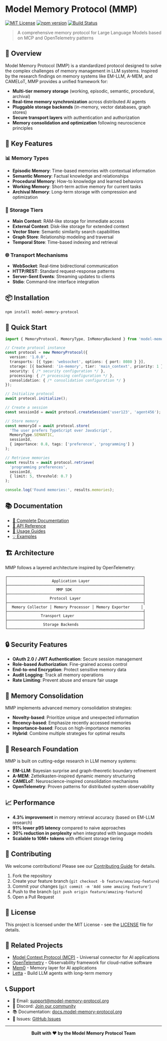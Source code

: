 # Model Memory Protocol (MMP)

[![MIT License](https://img.shields.io/badge/License-MIT-green.svg)](https://choosealicense.com/licenses/mit/)
[![npm version](https://badge.fury.io/js/model-memory-protocol.svg)](https://badge.fury.io/js/model-memory-protocol)
[![Build Status](https://github.com/model-memory-protocol/mmp/workflows/CI/badge.svg)](https://github.com/model-memory-protocol/mmp/actions)

> A comprehensive memory protocol for Large Language Models based on MCP and OpenTelemetry patterns

## 🚀 Overview

Model Memory Protocol (MMP) is a standardized protocol designed to solve the complex challenges of memory management in LLM systems. Inspired by the research findings on memory systems like EM-LLM, A-MEM, and CAMELoT, MMP provides a unified framework for:

- **Multi-tier memory storage** (working, episodic, semantic, procedural, archival)
- **Real-time memory synchronization** across distributed AI agents
- **Pluggable storage backends** (in-memory, vector databases, graph stores)
- **Secure transport layers** with authentication and authorization
- **Memory consolidation and optimization** following neuroscience principles

## 🎯 Key Features

### 📊 Memory Types
- **Episodic Memory**: Time-based memories with contextual information
- **Semantic Memory**: Factual knowledge and relationships
- **Procedural Memory**: How-to knowledge and learned behaviors
- **Working Memory**: Short-term active memory for current tasks
- **Archival Memory**: Long-term storage with compression and optimization

### 🔧 Storage Tiers
- **Main Context**: RAM-like storage for immediate access
- **External Context**: Disk-like storage for extended context
- **Vector Store**: Semantic similarity search capabilities
- **Graph Store**: Relationship modeling and traversal
- **Temporal Store**: Time-based indexing and retrieval

### 🌐 Transport Mechanisms
- **WebSocket**: Real-time bidirectional communication
- **HTTP/REST**: Standard request-response patterns
- **Server-Sent Events**: Streaming updates to clients
- **Stdio**: Command-line interface integration

## 📦 Installation

```bash
npm install model-memory-protocol
```

## 🏃 Quick Start

```typescript
import { MemoryProtocol, MemoryType, InMemoryBackend } from 'model-memory-protocol';

// Create protocol instance
const protocol = new MemoryProtocol({
  version: '1.0.0',
  transports: [{ type: 'websocket', options: { port: 8080 } }],
  storage: [{ backend: 'in-memory', tier: 'main_context', priority: 1 }],
  security: { /* security configuration */ },
  processing: { /* processing configuration */ },
  consolidation: { /* consolidation configuration */ }
});

// Initialize protocol
await protocol.initialize();

// Create a session
const sessionId = await protocol.createSession('user123', 'agent456');

// Store memory
const memoryId = await protocol.store(
  'The user prefers TypeScript over JavaScript',
  MemoryType.SEMANTIC,
  sessionId,
  { importance: 0.8, tags: ['preference', 'programming'] }
);

// Retrieve memories
const results = await protocol.retrieve(
  'programming preferences',
  sessionId,
  { limit: 5, threshold: 0.7 }
);

console.log('Found memories:', results.memories);
```

## 📚 Documentation

- [📖 Complete Documentation](./docs/README.md)
- [🔧 API Reference](./docs/api/README.md)
- [📝 Usage Guides](./docs/guides/README.md)
- [💡 Examples](./examples/README.md)

## 🏗️ Architecture

MMP follows a layered architecture inspired by OpenTelemetry:

```
┌─────────────────────────────────────────────────────────────┐
│                    Application Layer                        │
├─────────────────────────────────────────────────────────────┤
│                      MMP SDK                                │
├─────────────────────────────────────────────────────────────┤
│                   Protocol Layer                            │
├─────────────────────────────────────────────────────────────┤
│  Memory Collector │ Memory Processor │ Memory Exporter     │
├─────────────────────────────────────────────────────────────┤
│               Transport Layer                               │
├─────────────────────────────────────────────────────────────┤
│                Storage Backends                             │
└─────────────────────────────────────────────────────────────┘
```

## 🔒 Security Features

- **OAuth 2.0 / JWT Authentication**: Secure session management
- **Role-based Authorization**: Fine-grained access control
- **End-to-end Encryption**: Protect sensitive memory data
- **Audit Logging**: Track all memory operations
- **Rate Limiting**: Prevent abuse and ensure fair usage

## 🔄 Memory Consolidation

MMP implements advanced memory consolidation strategies:

- **Novelty-based**: Prioritize unique and unexpected information
- **Recency-based**: Emphasize recently accessed memories
- **Importance-based**: Focus on high-importance memories
- **Hybrid**: Combine multiple strategies for optimal results

## 🌟 Research Foundation

MMP is built on cutting-edge research in LLM memory systems:

- **EM-LLM**: Bayesian surprise and graph-theoretic boundary refinement
- **A-MEM**: Zettelkasten-inspired dynamic memory structuring
- **CAMELoT**: Neuroscience-inspired consolidation mechanisms
- **OpenTelemetry**: Proven patterns for distributed system observability

## 📈 Performance

- **4.3% improvement** in memory retrieval accuracy (based on EM-LLM research)
- **91% lower p95 latency** compared to naive approaches
- **30% reduction in perplexity** when integrated with language models
- **Scalable to 10M+ tokens** with efficient storage tiering

## 🤝 Contributing

We welcome contributions! Please see our [Contributing Guide](./CONTRIBUTING.md) for details.

1. Fork the repository
2. Create your feature branch (`git checkout -b feature/amazing-feature`)
3. Commit your changes (`git commit -m 'Add some amazing feature'`)
4. Push to the branch (`git push origin feature/amazing-feature`)
5. Open a Pull Request

## 📄 License

This project is licensed under the MIT License - see the [LICENSE](./LICENSE) file for details.

## 🔗 Related Projects

- [Model Context Protocol (MCP)](https://github.com/modelcontextprotocol/mcp) - Universal connector for AI applications
- [OpenTelemetry](https://opentelemetry.io/) - Observability framework for cloud-native software
- [Mem0](https://github.com/mem0ai/mem0) - Memory layer for AI applications
- [Letta](https://github.com/letta-ai/letta) - Build LLM agents with long-term memory

## 📞 Support

- 📧 Email: support@model-memory-protocol.org
- 💬 Discord: [Join our community](https://discord.gg/mmp)
- 📚 Documentation: [docs.model-memory-protocol.org](https://docs.model-memory-protocol.org)
- 🐛 Issues: [GitHub Issues](https://github.com/model-memory-protocol/mmp/issues)

---

<p align="center">
  <strong>Built with ❤️ by the Model Memory Protocol Team</strong>
</p>
